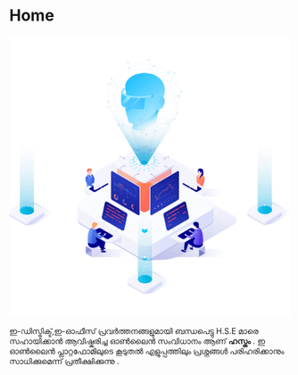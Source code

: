 # Home

![](.gitbook/assets/21150-illustration-cybersecurity-as-a-service-2.gif)

 ഇ-ഡിസ്ട്രിക്ട്,ഇ-ഓഫീസ് പ്രവർത്തനങ്ങളുമായി ബന്ധപെട്ടു  H.S.E മാരെ സഹായിക്കാൻ ആവിഷ്കരിച്ച ഓൺലൈൻ സംവിധാനം ആണ് **ഹസ്തം** . ഇ ഓൺലൈൻ പ്ലാറ്റഫോമിലുടെ കൂടുതൽ എളുപ്പത്തിലും  പ്രശ്നങ്ങൾ‍ പരിഹരിക്കാനും സാധിക്കുമെന്ന് പ്രതീക്ഷിക്കുന്നു .

